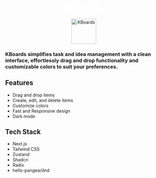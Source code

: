 <div align="center">
  <a href="https://kboards.vercel.app/" style="text-decoration-color: white;">
    <h1 align="center" style="color: white;">KBoards</h1>
  </a>
</div>
<p align="center">
  <a href="https://kboards.vercel.app/"><img src="https://github.com/MacielG1/Kboards/assets/52795576/d595901c-96cd-4b3c-8a22-9f467d647397" alt="KBoards" height=80></a>
</p>

### KBoards simplifies task and idea management with a clean interface, effortlessly drag and drop functionality and customizable colors to suit your preferences.

## Features

- Drag and drop items
- Create, edit, and delete items
- Customize colors
- Fast and Responsive design
- Dark mode

## Tech Stack

- Next.js
- Tailwind CSS
- Zustand
- Shadcn
- Radix
- hello-pangea/dnd
